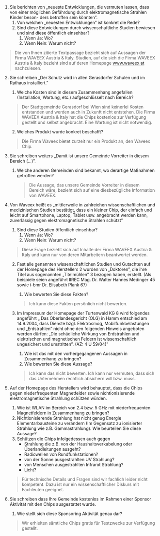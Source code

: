 1. Sie berichten von „neueste Entwicklungen, die vermuten lassen, dass von einer möglichen Gefährdung durch elektromagnetische Strahlen Kinder beson-
ders betroffen sein könnten”.
   1. Von welchen „neuesten Entwicklungen” ist konkret die Rede?
   2. Sind diese Entwicklungen durch wissenschaftliche Studien bewiesen und sind diese öffentlich einsehbar?
      1. Wenn Ja: Wo?
      2. Wenn Nein: Warum nicht?
  > Die von Ihnen zitierte Textpassage bezieht sich auf Aussagen der Firma WAVEEX Austria & Italy. Studien, auf die sich die Firma WAVEEX Austria & Italy bezieht sind auf deren Homepage www.waveex.at nachzulesen.

2. Sie schreiben „Der Schutz wird in allen Gerasdorfer Schulen und im Rathaus installiert.”
   1. Welche Kosten sind in diesem Zusammenhang angefallen (Installation, Wartung, etc.) aufgeschlüsselt nach Bereich?
     > Der Stadtgemeinde Gerasdorf bei Wien sind keinerlei Kosten entstanden und werden auch in Zukunft nicht entstehen. Die Firma WAVEEX Austria & Italy hat die Chips kostenlos zur Verfügung gestellt und selbst angebracht. Eine Wartung ist nicht notwendig.

   2. Welches Produkt wurde konkret beschafft?
     > Die Firma Waveex bietet zurzeit nur ein Produkt an, den Waveex Chip.

3. Sie schreiben weiters „Damit ist unsere Gemeinde Vorreiter in diesem Bereich (...)”.
   1. Welche anderen Gemeinden sind bekannt, wo derartige Maßnahmen getroffen werden?
      > Die Aussage, das unsere Gemeinde Vorreiter in diesem Bereich wäre, bezieht sich auf eine diesbezügliche Information von WAVEEX.

4. Von Waveex heißt es „mittlerweile in zahlreichen wissenschaftlichen und medizinischen Studien bestätigt, dass ein kleiner Chip, der einfach und leicht auf Smartphone, Laptop, Tablet usw. angebracht werden kann, zuverlässig gegen elektromagnetische Strahlen schützt”
   1. Sind diese Studien öffentlich einsehbar?
      1. Wenn Ja: Wo?
      2. Wenn Nein: Warum nicht?
   > Diese Frage bezieht sich auf Inhalte der Firma WAVEEX Austria & Italy und kann nur von deren Mitarbeitern beantwortet werden.

   2. Fast alle genannten wissenschaftlichen Studien und Gutachten auf der Homepage des Herstellers 2 wurden von „Doktoren”, die ihre Titel aus sogenannten „Titelmühlen” 3 bezogen haben, erstellt. (Als beispiele seien angeführt IIREC Mag. Dr. Walter Hannes Medinger 45 sowie i-bmr Dr. Elisabeth Plank 67)
      1. Wie bewerten Sie diese Fakten?
        > Ich kann diese Fakten persönlich nicht bewerten.

   3. Im Impressum der Homepage der Turtenwald KG 8 wird folgendes angeführt „ Das Oberlandesgericht (OLG) in Hamm entschied am 14.9.2004, dass Dienste bzgl. Elektrosmog, Mobilfunkbelastungen und „Erdstrahlen” nicht ohne den folgenden Hinweis angeboten werden dürfen: „Die schädliche Wirkung von Erdstrahlen und elektrischen und magnetischen Feldern ist wissenschaftlich ungesichert und umstritten”. (AZ: 4 U 59/04)”
      1. Wie ist das mit den vorhergegangenen Aussagen in Zusammenhang zu bringen?
      2. Wie bewerten Sie diese Aussage?
        > Ich kann das nicht bewerten. Ich kann nur vermuten, dass sich das Unternehmen rechtlich absichern will bzw. muss.

5. Auf der Homepage des Herstellers wird behauptet, dass die Chips gegen niederfrequenten Magnetfelder sowie nichtionisierende elektromagnetische Strahlung schützen würden.
   1. Wie ist WLAN im Bereich von 2.4 bzw. 5 GHz mit niederfrequenten Magnetfeldern in Zusammenhang zu bringen?
   2. Nichtionisierende Strahlung hat nicht genug Energie Elementarbausteine zu verändern (Im Gegensatz zu ionisierter Strahlung wie z.B. Gammastrahlung). Wie beurteilen Sie diese Aussage?
   3. Schützen die Chips infolgedessen auch gegen
      * Strahlung die z.B. von der Haushaltsverkabelung oder Überlandleitungen ausgeht?
      * Radiowellen von Rundfunkstationen?
      * von der Sonne ausgestrahlten UV Strahlung?
      * von Menschen ausgestrahlten Infrarot Strahlung?
      * Licht?
   > Für technische Details und Fragen sind wir fachlich leider nicht kompetent. Dazu ist nur ein wissenschaftlicher Diskurs mit Fachleuten geeignet.

6. Sie schreiben dass Ihre Gemeinde kostenlos im Rahmen einer Sponsor Aktivität mit den Chips ausgestattet wurde.
   1. Wie stellt sich diese Sponsoring Aktivität genau dar?
     > Wir erhielten sämtliche Chips gratis für Testzwecke zur Verfügung gestellt.

